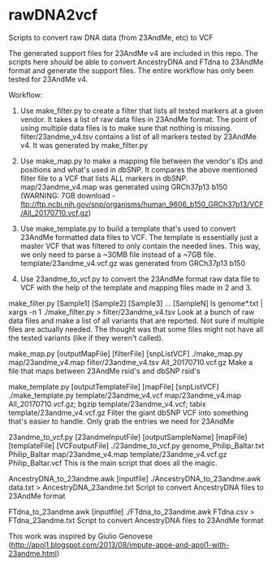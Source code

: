 # rawDNA2vcf
Scripts to convert raw DNA data (from 23AndMe, etc) to VCF

The generated support files for 23AndMe v4 are included in this repo. The scripts here *should* be able to convert AncestryDNA and FTdna to 23AndMe format and generate the support files. The entire workflow has only been tested for 23AndMe v4.

Workflow:
1. Use make_filter.py to create a filter that lists all tested markers at a given vendor. It takes a list of raw data files in 23AndMe format. The point of using multiple data files is to make sure that nothing is missing. filter/23andme_v4.tsv contains a list of all markers tested by 23AndMe v4. It was generated by make_filter.py

2. Use make_map.py to make a mapping file between the vendor's IDs and positions and what's used in dbSNP. It compares the above mentioned filter file to a VCF that lists ALL markers in dbSNP. map/23andme_v4.map was generated using GRCh37p13 b150 (WARNING: 7GB download - ftp://ftp.ncbi.nih.gov/snp/organisms/human_9606_b150_GRCh37p13/VCF/All_20170710.vcf.gz)

3. Use make_template.py to build a template that's used to convert 23AndMe formatted data files to VCF. The template is essentially just a master VCF that was filtered to only contain the needed lines. This way, we only need to parse a ~30MB file instead of a ~7GB file. template/23andme_v4.vcf.gz was generated from GRCh37p13 b150

4. Use 23andme_to_vcf.py to convert the 23AndMe format raw data file to VCF with the help of the template and mapping files made in 2 and 3.


make_filter.py [Sample1] [Sample2] [Sample3] ... [SampleN]
ls genome*.txt | xargs -n 1 ./make_filter.py > filter/23andme_v4.tsv
Look at a bunch of raw data files and make a list of all variants that are reported. Not sure if multiple files are actually needed. The thought was that some files might not have all the tested variants (like if they weren't called).

make_map.py [outputMapFile] [filterFile] [snpListVCF]
./make_map.py map/23andme_v4.map filter/23andme_v4.tsv All_20170710.vcf.gz
Make a file that maps between 23AndMe rsid's and dbSNP rsid's

make_template.py [outputTemplateFile] [mapFile] [snpListVCF]
./make_template.py template/23andme_v4.vcf map/23andme_v4.map All_20170710.vcf.gz; bgzip template/23andme_v4.vcf; tabix template/23andme_v4.vcf.gz
Filter the giant dbSNP VCF into something that's easier to handle. Only grab the entries we need for 23AndMe

23andme_to_vcf.py [23andmeInputFile] [outputSampleName] [mapFile] [templateFile] [VCFoutputFile]
./23andme_to_vcf.py genome_Philip_Baltar.txt Philip_Baltar map/23andme_v4.map template/23andme_v4.vcf.gz Philip_Baltar.vcf
This is the main script that does all the magic. 

AncestryDNA_to_23andme.awk [inputfile]
./AncestryDNA_to_23andme.awk data.txt > AncestryDNA_23andme.txt
Script to convert AncestryDNA files to 23AndMe format

FTdna_to_23andme.awk [inputfile]
./FTdna_to_23andme.awk FTdna.csv > FTdna_23andme.txt
Script to convert AncestryDNA files to 23AndMe format


This work was inspired by Giulio Genovese (http://apol1.blogspot.com/2013/08/impute-apoe-and-apol1-with-23andme.html)
